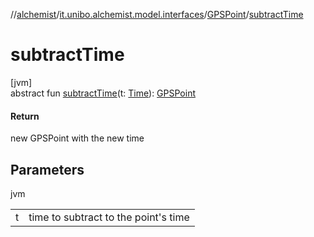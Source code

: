 //[alchemist](../../../index.md)/[it.unibo.alchemist.model.interfaces](../index.md)/[GPSPoint](index.md)/[subtractTime](subtract-time.md)

# subtractTime

[jvm]\
abstract fun [subtractTime](subtract-time.md)(t: [Time](../-time/index.md)): [GPSPoint](index.md)

#### Return

new GPSPoint with the new time

## Parameters

jvm

| | |
|---|---|
| t | time to subtract to the point's time |
